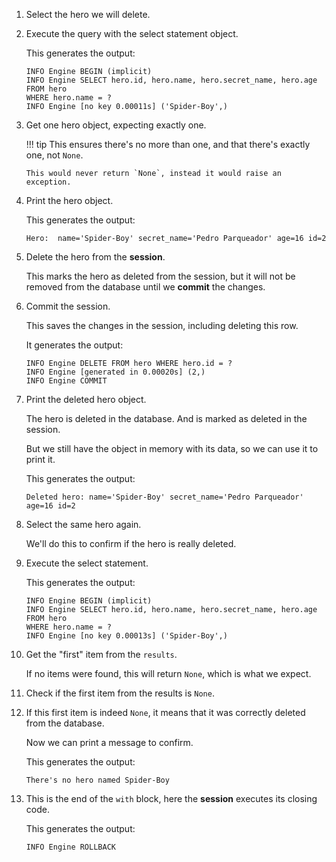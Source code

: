 1.  Select the hero we will delete.

2.  Execute the query with the select statement object.

    This generates the output:

    ```
    INFO Engine BEGIN (implicit)
    INFO Engine SELECT hero.id, hero.name, hero.secret_name, hero.age
    FROM hero
    WHERE hero.name = ?
    INFO Engine [no key 0.00011s] ('Spider-Boy',)
    ```

3.  Get one hero object, expecting exactly one.

    !!! tip
    This ensures there's no more than one, and that there's exactly one, not `None`.

        This would never return `None`, instead it would raise an exception.

4.  Print the hero object.

    This generates the output:

    ```
    Hero:  name='Spider-Boy' secret_name='Pedro Parqueador' age=16 id=2
    ```

5.  Delete the hero from the **session**.

    This marks the hero as deleted from the session, but it will not be removed from the database until we **commit** the changes.

6.  Commit the session.

    This saves the changes in the session, including deleting this row.

    It generates the output:

    ```
    INFO Engine DELETE FROM hero WHERE hero.id = ?
    INFO Engine [generated in 0.00020s] (2,)
    INFO Engine COMMIT
    ```

7.  Print the deleted hero object.

    The hero is deleted in the database. And is marked as deleted in the session.

    But we still have the object in memory with its data, so we can use it to print it.

    This generates the output:

    ```
    Deleted hero: name='Spider-Boy' secret_name='Pedro Parqueador' age=16 id=2
    ```

8.  Select the same hero again.

    We'll do this to confirm if the hero is really deleted.

9.  Execute the select statement.

    This generates the output:

    ```
    INFO Engine BEGIN (implicit)
    INFO Engine SELECT hero.id, hero.name, hero.secret_name, hero.age
    FROM hero
    WHERE hero.name = ?
    INFO Engine [no key 0.00013s] ('Spider-Boy',)
    ```

10. Get the "first" item from the `results`.

    If no items were found, this will return `None`, which is what we expect.

11. Check if the first item from the results is `None`.

12. If this first item is indeed `None`, it means that it was correctly deleted from the database.

    Now we can print a message to confirm.

    This generates the output:

    ```
    There's no hero named Spider-Boy
    ```

13. This is the end of the `with` block, here the **session** executes its closing code.

    This generates the output:

    ```
    INFO Engine ROLLBACK
    ```
